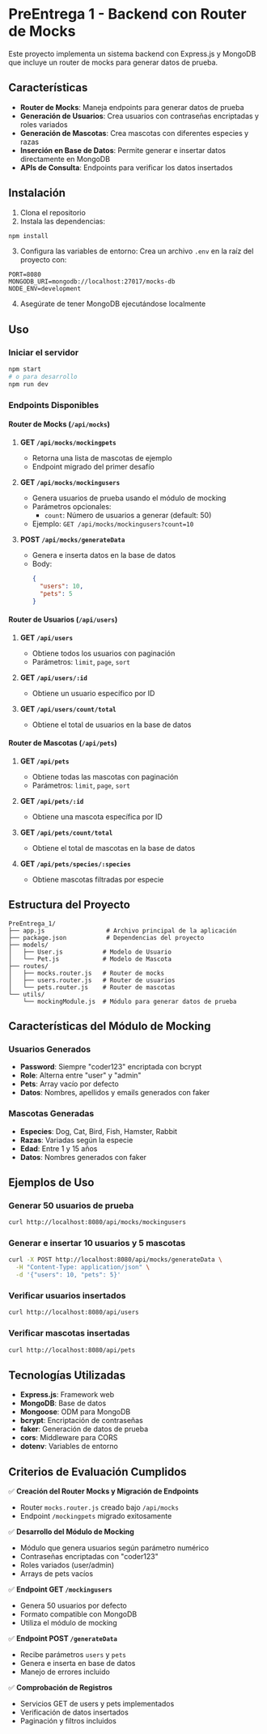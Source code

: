 # PreEntrega 1 - Backend con Router de Mocks

Este proyecto implementa un sistema backend con Express.js y MongoDB que incluye un router de mocks para generar datos de prueba.

## Características

- **Router de Mocks**: Maneja endpoints para generar datos de prueba
- **Generación de Usuarios**: Crea usuarios con contraseñas encriptadas y roles variados
- **Generación de Mascotas**: Crea mascotas con diferentes especies y razas
- **Inserción en Base de Datos**: Permite generar e insertar datos directamente en MongoDB
- **APIs de Consulta**: Endpoints para verificar los datos insertados

## Instalación

1. Clona el repositorio
2. Instala las dependencias:
```bash
npm install
```

3. Configura las variables de entorno:
Crea un archivo `.env` en la raíz del proyecto con:
```
PORT=8080
MONGODB_URI=mongodb://localhost:27017/mocks-db
NODE_ENV=development
```

4. Asegúrate de tener MongoDB ejecutándose localmente

## Uso

### Iniciar el servidor
```bash
npm start
# o para desarrollo
npm run dev
```

### Endpoints Disponibles

#### Router de Mocks (`/api/mocks`)

1. **GET `/api/mocks/mockingpets`**
   - Retorna una lista de mascotas de ejemplo
   - Endpoint migrado del primer desafío

2. **GET `/api/mocks/mockingusers`**
   - Genera usuarios de prueba usando el módulo de mocking
   - Parámetros opcionales:
     - `count`: Número de usuarios a generar (default: 50)
   - Ejemplo: `GET /api/mocks/mockingusers?count=10`

3. **POST `/api/mocks/generateData`**
   - Genera e inserta datos en la base de datos
   - Body:
     ```json
     {
       "users": 10,
       "pets": 5
     }
     ```

#### Router de Usuarios (`/api/users`)

1. **GET `/api/users`**
   - Obtiene todos los usuarios con paginación
   - Parámetros: `limit`, `page`, `sort`

2. **GET `/api/users/:id`**
   - Obtiene un usuario específico por ID

3. **GET `/api/users/count/total`**
   - Obtiene el total de usuarios en la base de datos

#### Router de Mascotas (`/api/pets`)

1. **GET `/api/pets`**
   - Obtiene todas las mascotas con paginación
   - Parámetros: `limit`, `page`, `sort`

2. **GET `/api/pets/:id`**
   - Obtiene una mascota específica por ID

3. **GET `/api/pets/count/total`**
   - Obtiene el total de mascotas en la base de datos

4. **GET `/api/pets/species/:species`**
   - Obtiene mascotas filtradas por especie

## Estructura del Proyecto

```
PreEntrega_1/
├── app.js                 # Archivo principal de la aplicación
├── package.json           # Dependencias del proyecto
├── models/
│   ├── User.js           # Modelo de Usuario
│   └── Pet.js            # Modelo de Mascota
├── routes/
│   ├── mocks.router.js   # Router de mocks
│   ├── users.router.js   # Router de usuarios
│   └── pets.router.js    # Router de mascotas
└── utils/
    └── mockingModule.js  # Módulo para generar datos de prueba
```

## Características del Módulo de Mocking

### Usuarios Generados
- **Password**: Siempre "coder123" encriptada con bcrypt
- **Role**: Alterna entre "user" y "admin"
- **Pets**: Array vacío por defecto
- **Datos**: Nombres, apellidos y emails generados con faker

### Mascotas Generadas
- **Especies**: Dog, Cat, Bird, Fish, Hamster, Rabbit
- **Razas**: Variadas según la especie
- **Edad**: Entre 1 y 15 años
- **Datos**: Nombres generados con faker

## Ejemplos de Uso

### Generar 50 usuarios de prueba
```bash
curl http://localhost:8080/api/mocks/mockingusers
```

### Generar e insertar 10 usuarios y 5 mascotas
```bash
curl -X POST http://localhost:8080/api/mocks/generateData \
  -H "Content-Type: application/json" \
  -d '{"users": 10, "pets": 5}'
```

### Verificar usuarios insertados
```bash
curl http://localhost:8080/api/users
```

### Verificar mascotas insertadas
```bash
curl http://localhost:8080/api/pets
```

## Tecnologías Utilizadas

- **Express.js**: Framework web
- **MongoDB**: Base de datos
- **Mongoose**: ODM para MongoDB
- **bcrypt**: Encriptación de contraseñas
- **faker**: Generación de datos de prueba
- **cors**: Middleware para CORS
- **dotenv**: Variables de entorno

## Criterios de Evaluación Cumplidos

✅ **Creación del Router Mocks y Migración de Endpoints**
- Router `mocks.router.js` creado bajo `/api/mocks`
- Endpoint `/mockingpets` migrado exitosamente

✅ **Desarrollo del Módulo de Mocking**
- Módulo que genera usuarios según parámetro numérico
- Contraseñas encriptadas con "coder123"
- Roles variados (user/admin)
- Arrays de pets vacíos

✅ **Endpoint GET `/mockingusers`**
- Genera 50 usuarios por defecto
- Formato compatible con MongoDB
- Utiliza el módulo de mocking

✅ **Endpoint POST `/generateData`**
- Recibe parámetros `users` y `pets`
- Genera e inserta en base de datos
- Manejo de errores incluido

✅ **Comprobación de Registros**
- Servicios GET de users y pets implementados
- Verificación de datos insertados
- Paginación y filtros incluidos 